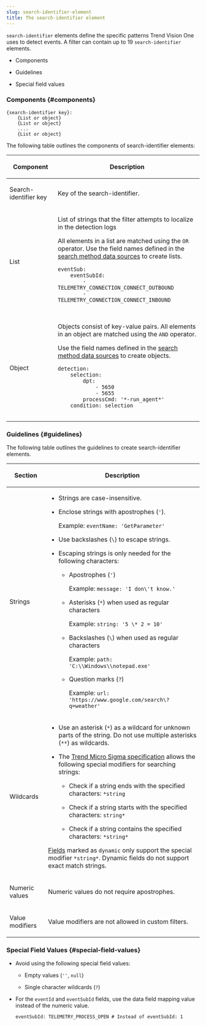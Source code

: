 ```yaml
---
slug: search-identifier-element
title: The search-identifier element
---
```


`search-identifier` elements define the specific patterns Trend Vision One uses to detect events. A filter can contain up to 19 `search-identifier` elements.

- Components

- Guidelines

- Special field values

### Components {#components}

``` codeblock
{search-identifier key}:
    {List or object}
    {List or object}
    ....
    {List or object}
```

The following table outlines the components of search-identifier elements:

<table>
<colgroup>
<col style="width: 25%" />
<col style="width: 75%" />
</colgroup>
<thead>
<tr>
<th><p>Component</p></th>
<th><p>Description</p></th>
</tr>
</thead>
<tbody>
<tr>
<td><p>Search-identifier key</p></td>
<td><p>Key of the search-identifier.</p></td>
</tr>
<tr>
<td><p>List</p></td>
<td><p>List of strings that the filter attempts to localize in the detection logs</p>
<p>All elements in a list are matched using the <code>OR</code> operator. Use the field names defined in the <a href="trend-vision-one-search-method-data-sources">search method data sources</a> to create lists.</p>
<pre class="codeblock"><code>eventSub:
    eventSubId:
        - TELEMETRY_CONNECTION_CONNECT_OUTBOUND
        - TELEMETRY_CONNECTION_CONNECT_INBOUND
       </code></pre></td>
</tr>
<tr>
<td>Object</td>
<td><p>Objects consist of key-value pairs. All elements in an object are matched using the <code>AND</code> operator.</p>
<p>Use the field names defined in the <a href="trend-vision-one-search-method-data-sources">search method data sources</a> to create objects.</p>
<pre class="codeblock"><code>detection:
    selection:
        dpt:
            - 5650
            - 5655
        processCmd: &#39;*-run_agent*&#39;
    condition: selection
       </code></pre></td>
</tr>
</tbody>
</table>

### Guidelines {#guidelines}

The following table outlines the guidelines to create search-identifier elements.

<table>
<colgroup>
<col style="width: 20%" />
<col style="width: 80%" />
</colgroup>
<thead>
<tr>
<th><p>Section</p></th>
<th><p>Description</p></th>
</tr>
</thead>
<tbody>
<tr>
<td><p>Strings</p></td>
<td><ul>
<li><p>Strings are case-insensitive.</p></li>
<li><p>Enclose strings with apostrophes (<code>'</code>).</p>
<p>Example: <code>eventName: 'GetParameter'</code></p></li>
<li><p>Use backslashes (<code>\</code>) to escape strings.</p></li>
<li><p>Escaping strings is only needed for the following characters:</p>
<ul>
<li><p>Apostrophes (<code>'</code>)</p>
<p>Example: <code>message: 'I don\'t know.'</code></p></li>
<li><p>Asterisks (<code>*</code>) when used as regular characters</p>
<p>Example: <code>string: '5 \* 2 = 10'</code></p></li>
<li><p>Backslashes (<code>\</code>) when used as regular characters</p>
<p>Example: <code>path: 'C:\\Windows\\notepad.exe'</code></p></li>
<li><p>Question marks (<code>?</code>)</p>
<p>Example: <code>url: 'https://www.google.com/search\?q=weather'</code></p></li>
</ul></li>
</ul></td>
</tr>
<tr>
<td><p>Wildcards</p></td>
<td><ul>
<li><p>Use an asterisk (<code>*</code>) as a wildcard for unknown parts of the string. Do not use multiple asterisks (<code>**</code>) as wildcards.</p></li>
<li><p>The <a href="trend-vision-one-trend-micro-sigma-specification">Trend Micro Sigma specification</a> allows the following special modifiers for searching strings:</p>
<ul>
<li><p>Check if a string ends with the specified characters: <code>*string</code></p></li>
<li><p>Check if a string starts with the specified characters: <code>string*</code></p></li>
<li><p>Check if a string contains the specified characters: <code>*string*</code></p></li>
</ul></li>
</ul>
<p><a href="trend-vision-one-search-method-data-sources">Fields</a> marked as <code>dynamic</code> only support the special modifier <code>*string*</code>. Dynamic fields do not support exact match strings.</p></td>
</tr>
<tr>
<td><p>Numeric values</p></td>
<td><p>Numeric values do not require apostrophes.</p></td>
</tr>
<tr>
<td><p>Value modifiers</p></td>
<td><p>Value modifiers are not allowed in custom filters.</p></td>
</tr>
</tbody>
</table>

### Special Field Values {#special-field-values}

- Avoid using the following special field values:

  - Empty values (`''`, `null`)

  - Single character wildcards (`?`)

- For the `eventId` and `eventSubId` fields, use the data field mapping value instead of the numeric value.

  ``` codeblock
  eventSubId: TELEMETRY_PROCESS_OPEN # Instead of eventSubId: 1
  ```
